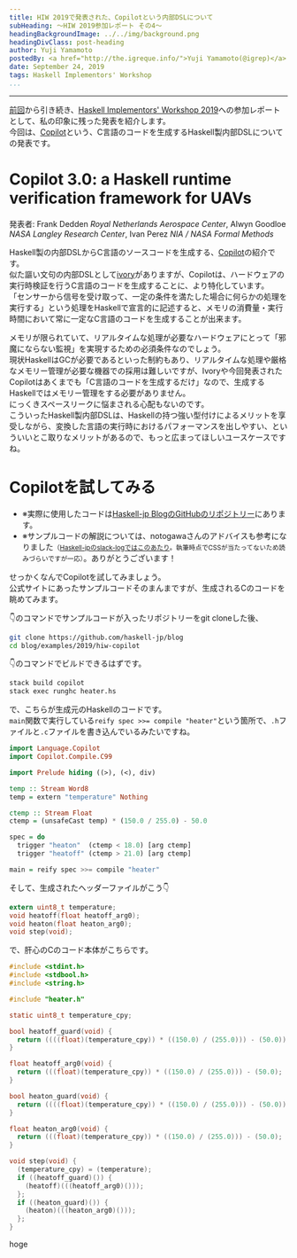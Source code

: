 ```yaml
---
title: HIW 2019で発表された、Copilotという内部DSLについて
subHeading: ～HIW 2019参加レポート その4～
headingBackgroundImage: ../../img/background.png
headingDivClass: post-heading
author: Yuji Yamamoto
postedBy: <a href="http://the.igreque.info/">Yuji Yamamoto(@igrep)</a>
date: September 24, 2019
tags: Haskell Implementors' Workshop
...
```

---

[前回](/posts/2019/hiw-gibbon.html)から引き続き、[Haskell Implementors' Workshop 2019](https://icfp19.sigplan.org/home/hiw-2019#About)への参加レポートとして、私の印象に残った発表を紹介します。  
今回は、[Copilot](https://copilot-language.github.io/)という、C言語のコードを生成するHaskell製内部DSLについての発表です。

# Copilot 3.0: a Haskell runtime verification framework for UAVs

発表者: Frank Dedden *Royal Netherlands Aerospace Center*, Alwyn Goodloe *NASA Langley Research Center*, Ivan Perez *NIA / NASA Formal Methods*

Haskell製の内部DSLからC言語のソースコードを生成する、[Copilot](https://copilot-language.github.io/)の紹介です。  
似た謳い文句の内部DSLとして[ivory](http://hackage.haskell.org/package/ivory)がありますが、Copilotは、ハードウェアの実行時検証を行うC言語のコードを生成することに、より特化しています。  
「センサーから信号を受け取って、一定の条件を満たした場合に何らかの処理を実行する」という処理をHaskellで宣言的に記述すると、メモリの消費量・実行時間において常に一定なC言語のコードを生成することが出来ます。

メモリが限られていて、リアルタイムな処理が必要なハードウェアにとって「邪魔にならない監視」を実現するための必須条件なのでしょう。  
現状HaskellはGCが必要であるといった制約もあり、リアルタイムな処理や厳格なメモリー管理が必要な機器での採用は難しいですが、Ivoryや今回発表されたCopilotはあくまでも「C言語のコードを生成するだけ」なので、生成するHaskellではメモリー管理をする必要がありません。  
にっくきスペースリークに悩まされる心配もないのです。  
こういったHaskell製内部DSLは、Haskellの持つ強い型付けによるメリットを享受しながら、変換した言語の実行時におけるパフォーマンスを出しやすい、といういいとこ取りなメリットがあるので、もっと広まってほしいユースケースですね。

# Copilotを試してみる

- ※実際に使用したコードは[Haskell-jp BlogのGitHubのリポジトリー](https://github.com/haskell-jp/blog/tree/master/examples/2019/hiw-copilot)にあります。
- ※サンプルコードの解説については、notogawaさんのアドバイスも参考になりました<small>（[Haskell-jpのslack-logではこのあたり](https://haskell.jp/slack-log/html/C4M4TT8JJ/46.html#message-1554858057.072700)。執筆時点でCSSが当たってないため読みづらいですが一応）</small>。ありがとうございます！

せっかくなんでCopilotを試してみましょう。  
公式サイトにあったサンプルコードそのまんまですが、生成されるCのコードを眺めてみます。

👇のコマンドでサンプルコードが入ったリポジトリーをgit cloneした後、

```bash
git clone https://github.com/haskell-jp/blog
cd blog/examples/2019/hiw-copilot
```

👇のコマンドでビルドできるはずです。

```bash
stack build copilot
stack exec runghc heater.hs
```

で、こちらが生成元のHaskellのコードです。  
`main`関数で実行している`reify spec >>= compile "heater"`という箇所で、`.h`ファイルと`.c`ファイルを書き込んでいるみたいですね。

```haskell:heater.hs
import Language.Copilot
import Copilot.Compile.C99

import Prelude hiding ((>), (<), div)

temp :: Stream Word8
temp = extern "temperature" Nothing

ctemp :: Stream Float
ctemp = (unsafeCast temp) * (150.0 / 255.0) - 50.0

spec = do
  trigger "heaton"  (ctemp < 18.0) [arg ctemp]
  trigger "heatoff" (ctemp > 21.0) [arg ctemp]

main = reify spec >>= compile "heater"
```

そして、生成されたヘッダーファイルがこう👇

```c:heater.h
extern uint8_t temperature;
void heatoff(float heatoff_arg0);
void heaton(float heaton_arg0);
void step(void);
```

で、肝心のCのコード本体がこちらです。

```c:heater.c
#include <stdint.h>
#include <stdbool.h>
#include <string.h>

#include "heater.h"

static uint8_t temperature_cpy;

bool heatoff_guard(void) {
  return ((((float)(temperature_cpy)) * ((150.0) / (255.0))) - (50.0)) > (21.0);
}

float heatoff_arg0(void) {
  return (((float)(temperature_cpy)) * ((150.0) / (255.0))) - (50.0);
}

bool heaton_guard(void) {
  return ((((float)(temperature_cpy)) * ((150.0) / (255.0))) - (50.0)) < (18.0);
}

float heaton_arg0(void) {
  return (((float)(temperature_cpy)) * ((150.0) / (255.0))) - (50.0);
}

void step(void) {
  (temperature_cpy) = (temperature);
  if ((heatoff_guard)()) {
    (heatoff)(((heatoff_arg0)()));
  };
  if ((heaton_guard)()) {
    (heaton)(((heaton_arg0)()));
  };
}
```

hoge
